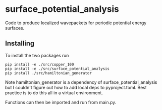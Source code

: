 # surface_potential_analysis

Code to produce localized wavepackets for periodic potential energy surfaces.

## Installing

To install the two packages run

```shell
pip install -e ./src/copper_100
pip install -e ./src/surface_potential_analysis
pip install ./src/hamiltonian_generator
```

Note hamiltonian_generator is a dependency of surface_potential_analysis but I couldn't figure out how to add local deps to pyproject.toml. Best practice is to do this all in a virtual environment.

Functions can then be imported and run from main.py.
